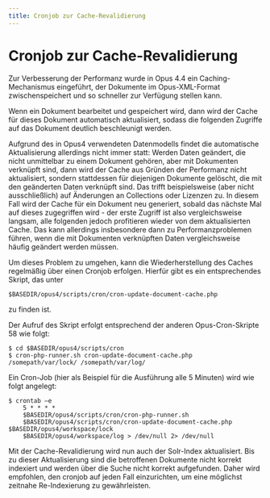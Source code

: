 ```yaml
---
title: Cronjob zur Cache-Revalidierung
---
```


# Cronjob zur Cache-Revalidierung

Zur Verbesserung der Performanz wurde in Opus 4.4 ein Caching-Mechanismus eingeführt, der
Dokumente im Opus-XML-Format zwischenspeichert und so schneller zur Verfügung stellen kann.

Wenn ein Dokument bearbeitet und gespeichert wird, dann wird der Cache für dieses Dokument
automatisch aktualisiert, sodass die folgenden Zugriffe auf das Dokument deutlich beschleunigt
werden.

Aufgrund des in Opus4 verwendeten Datenmodells findet die automatische Aktualisierung allerdings
nicht immer statt: Werden Daten geändert, die nicht unmittelbar zu einem Dokument gehören, aber
mit Dokumenten verknüpft sind, dann wird der Cache aus Gründen der Performanz nicht aktualisiert,
sondern stattdessen für diejenigen Dokumente gelöscht, die mit den geänderten Daten verknüpft
sind. Das trifft beispielsweise (aber nicht ausschließlich) auf Änderungen an Collections oder
Lizenzen zu. In diesem Fall wird der Cache für ein Dokument neu generiert, sobald das nächste Mal
auf dieses zugegriffen wird - der erste Zugriff ist also vergleichsweise langsam, alle folgenden jedoch
profitieren wieder von dem aktualisierten Cache. Das kann allerdings insbesondere dann zu
Performanzproblemen führen, wenn die mit Dokumenten verknüpften Daten vergleichsweise häufig
geändert werden müssen.

Um dieses Problem zu umgehen, kann die Wiederherstellung des Caches regelmäßig über einen
Cronjob erfolgen. Hierfür gibt es ein entsprechendes Skript, das unter

    $BASEDIR/opus4/scripts/cron/cron-update-document-cache.php

zu finden ist.

Der Aufruf des Skript erfolgt entsprechend der anderen Opus-Cron-Skripte 58 wie folgt:

    $ cd $BASEDIR/opus4/scripts/cron
    $ cron-php-runner.sh cron-update-document-cache.php /somepath/var/lock/ /somepath/var/log/

Ein Cron-Job (hier als Beispiel für die Ausführung alle 5 Minuten) wird wie folgt angelegt:

    $ crontab –e
        5 * * * *
        $BASEDIR/opus4/scripts/cron/cron-php-runner.sh
        $BASEDIR/opus4/scripts/cron/cron-update-document-cache.php $BASEDIR/opus4/workspace/lock
        $BASEDIR/opus4/workspace/log > /dev/null 2> /dev/null

Mit der Cache-Revalidierung wird nun auch der Solr-Index aktualisiert. Bis zu dieser
Aktualisierung sind die betroffenen Dokumente nicht korrekt indexiert und werden über die Suche
nicht korrekt aufgefunden. Daher wird empfohlen, den cronjob auf jeden Fall einzurichten, um eine
möglichst zeitnahe Re-Indexierung zu gewährleisten.
